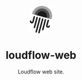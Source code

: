 <p align="center">
  <img alt="loudflow" src="src/images/logo/logo-black.png" width="60" />
</p>
<h1 align="center">
  loudflow-web
</h1>

<p align="center">
  Loudflow web site.
</p>
